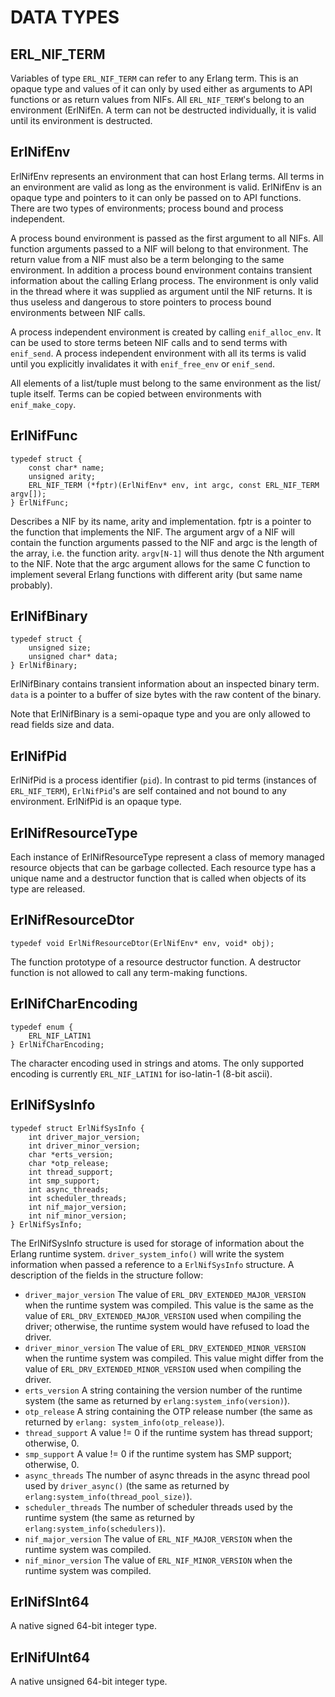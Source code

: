 DATA TYPES
==========


ERL_NIF_TERM
------------

Variables of type `ERL_NIF_TERM` can refer to any Erlang term. This is an
opaque type and values of it can only by used either as arguments to API
functions or as return values from NIFs. All `ERL_NIF_TERM`'s belong to an
environment (ErlNifEn. A term can not be destructed individually, it is valid until its environment is destructed.

ErlNifEnv
---------

ErlNifEnv represents an environment that can host Erlang terms. All terms in
an environment are valid as long as the environment is valid. ErlNifEnv is an
opaque type and pointers to it can only be passed on to API functions. There
are two types of environments; process bound and process independent.

A process bound environment is passed as the first argument to all NIFs. All
function arguments passed to a NIF will belong to that environment. The return
value from a NIF must also be a term belonging to the same environment. In
addition a process bound environment contains transient information about the
calling Erlang process. The environment is only valid in the thread where it
was supplied as argument until the NIF returns. It is thus useless and
dangerous to store pointers to process bound environments between NIF calls.

A process independent environment is created by calling `enif_alloc_env`. It
can be used to store terms beteen NIF calls and to send terms with `enif_send`.
A process independent environment with all its terms is valid until you
explicitly invalidates it with `enif_free_env` or `enif_send`.

All elements of a list/tuple must belong to the same environment as the list/
tuple itself. Terms can be copied between environments with `enif_make_copy`.

ErlNifFunc
----------

    typedef struct {
        const char* name;
        unsigned arity;
        ERL_NIF_TERM (*fptr)(ErlNifEnv* env, int argc, const ERL_NIF_TERM argv[]);
    } ErlNifFunc;

Describes a NIF by its name, arity and implementation. fptr is a pointer to
the function that implements the NIF. The argument argv of a NIF will contain
the function arguments passed to the NIF and argc is the length of the array,
i.e. the function arity. `argv[N-1]` will thus denote the Nth argument to the
NIF. Note that the argc argument allows for the same C function to implement
several Erlang functions with different arity (but same name probably).

ErlNifBinary
------------

    typedef struct {
        unsigned size;
        unsigned char* data;
    } ErlNifBinary;

ErlNifBinary contains transient information about an inspected binary term.
`data` is a pointer to a buffer of size bytes with the raw content of the
binary.

Note that ErlNifBinary is a semi-opaque type and you are only allowed to read
fields size and data.

ErlNifPid
---------

ErlNifPid is a process identifier (`pid`). In contrast to pid terms (instances
of `ERL_NIF_TERM`), `ErlNifPid`'s are self contained and not bound to any
environment. ErlNifPid is an opaque type.

ErlNifResourceType
-------------------

Each instance of ErlNifResourceType represent a class of memory managed
resource objects that can be garbage collected. Each resource type has a unique
name and a destructor function that is called when objects of its type are
released.

ErlNifResourceDtor
------------------

    typedef void ErlNifResourceDtor(ErlNifEnv* env, void* obj);

The function prototype of a resource destructor function. A destructor function
is not allowed to call any term-making functions.

ErlNifCharEncoding
------------------

    typedef enum {
        ERL_NIF_LATIN1
    } ErlNifCharEncoding;

The character encoding used in strings and atoms. The only supported encoding
is currently `ERL_NIF_LATIN1` for iso-latin-1 (8-bit ascii).

ErlNifSysInfo
-------------

    typedef struct ErlNifSysInfo {
        int driver_major_version;
        int driver_minor_version;
        char *erts_version;
        char *otp_release;
        int thread_support;
        int smp_support;
        int async_threads;
        int scheduler_threads;
        int nif_major_version;
        int nif_minor_version;
    } ErlNifSysInfo;
      
The ErlNifSysInfo structure is used for storage of information about the Erlang
runtime system. `driver_system_info()` will write the system information when
passed a reference to a `ErlNifSysInfo` structure. A description of the fields
in the structure follow:

* `driver_major_version`
    The value of `ERL_DRV_EXTENDED_MAJOR_VERSION` when the runtime system was
    compiled. This value is the same as the value of
    `ERL_DRV_EXTENDED_MAJOR_VERSION` used when compiling the driver;
    otherwise, the runtime system would have refused to load the driver.
* `driver_minor_version`
    The value of `ERL_DRV_EXTENDED_MINOR_VERSION` when the runtime system was
    compiled. This value might differ from the value of
    `ERL_DRV_EXTENDED_MINOR_VERSION` used when compiling the driver.
* `erts_version`
    A string containing the version number of the runtime system (the same as
    returned by `erlang:system_info(version)`).
* `otp_release`
    A string containing the OTP release number (the same as returned by
    `erlang: system_info(otp_release)`).
* `thread_support`
    A value != 0 if the runtime system has thread support; otherwise, 0.
* `smp_support`
    A value != 0 if the runtime system has SMP support; otherwise, 0.
* `async_threads`
    The number of async threads in the async thread pool used by
    `driver_async()` (the same as returned by
    `erlang:system_info(thread_pool_size)`).
* `scheduler_threads`
    The number of scheduler threads used by the runtime system (the same as
    returned by `erlang:system_info(schedulers)`).
* `nif_major_version`
    The value of `ERL_NIF_MAJOR_VERSION` when the runtime system was compiled.
* `nif_minor_version`
    The value of `ERL_NIF_MINOR_VERSION` when the runtime system was compiled.


ErlNifSInt64
------------

A native signed 64-bit integer type.

ErlNifUInt64
------------

A native unsigned 64-bit integer type.

